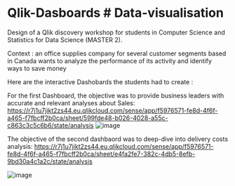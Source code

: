 # Qlik-Dasboards # Data-visualisation
Design of a Qlik discovery workshop for students in Computer Science and Statistics for Data Science (MASTER 2). 
 
Context : an office supplies company for several customer segments based in Canada wants to analyze the performance of its activity and identify ways to save money

Here are the interactive Dashobards the students had to create : 

For the first Dashboard, the objective was to provide business leaders with accurate and relevant analyses about Sales:
https://r7j1u7jikt2zs44.eu.qlikcloud.com/sense/app/f5976571-fe8d-4f6f-a465-f7fbcff2b0ca/sheet/599fde48-b026-4028-a55c-c863c3c5c6b6/state/analysis
![image](https://user-images.githubusercontent.com/114347666/200633094-989f8186-f7a1-48a2-be9d-a728edc89333.png)

The objective of the second dashbaord was to deep-dive into delivery costs analysis:
https://r7j1u7jikt2zs44.eu.qlikcloud.com/sense/app/f5976571-fe8d-4f6f-a465-f7fbcff2b0ca/sheet/e4fa2fe7-382c-4db5-8efb-9bd30a4c1a2c/state/analysis

![image](https://user-images.githubusercontent.com/114347666/200632358-d4467b34-0a8d-4fa1-962d-91b158f5c37a.png)




